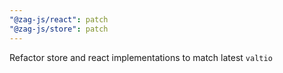 ```yaml
---
"@zag-js/react": patch
"@zag-js/store": patch
---
```


Refactor store and react implementations to match latest `valtio`
